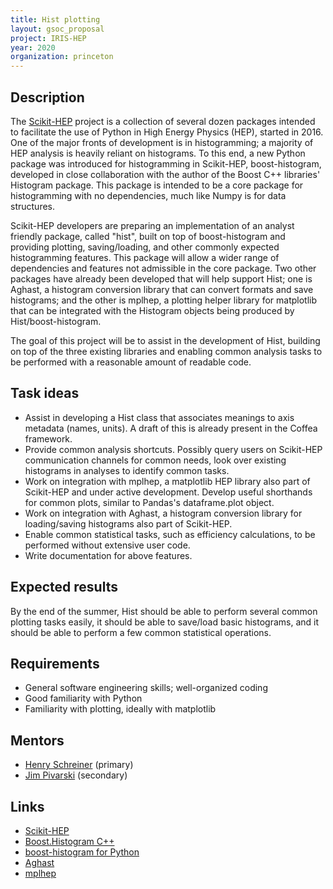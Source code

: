 ```yaml
---
title: Hist plotting
layout: gsoc_proposal
project: IRIS-HEP
year: 2020
organization: princeton
---
```


## Description

The [Scikit-HEP](https://scikit-hep.org) project is a collection of several
dozen packages intended to facilitate the use of Python in High Energy Physics
(HEP), started in 2016. One of the major fronts of development is in
histogramming; a majority of HEP analysis is heavily reliant on histograms. To
this end, a new Python package was introduced for histogramming in Scikit-HEP,
boost-histogram, developed in close collaboration with the author of the Boost
C++ libraries' Histogram package. This package is intended to be a core package
for histogramming with no dependencies, much like Numpy is for data
structures.

Scikit-HEP developers are preparing an implementation of an analyst friendly
package, called "hist", built on top of boost-histogram and providing plotting,
saving/loading, and other commonly expected histogramming features. This package will allow a
wider range of dependencies and features not admissible in the core package. Two
other packages have already been developed that will help support Hist; one is Aghast,
a histogram conversion library that can convert formats and save histograms; and the other
is mplhep, a plotting helper library for matplotlib that can be integrated with the
Histogram objects being produced by Hist/boost-histogram.

The goal of this project will be to assist in the development of Hist, building
on top of the three existing libraries and enabling common analysis tasks to be
performed with a reasonable amount of readable code.

## Task ideas

   * Assist in developing a Hist class that associates meanings to axis
     metadata (names, units). A draft of this is already present in the Coffea
     framework.
   * Provide common analysis shortcuts. Possibly query users on Scikit-HEP
     communication channels for common needs, look over existing histograms in
     analyses to identify common tasks.
   * Work on integration with mplhep, a matplotlib HEP library also part of
     Scikit-HEP and under active development. Develop useful shorthands for
     common plots, similar to Pandas's dataframe.plot object.
   * Work on integration with Aghast, a histogram conversion library for
     loading/saving histograms also part of Scikit-HEP.
   * Enable common statistical tasks, such as efficiency calculations, to be
     performed without extensive user code.
   * Write documentation for above features.

## Expected results

By the end of the summer, Hist should be able to perform several common
plotting tasks easily, it should be able to save/load basic histograms, and it 
should be able to perform a few common statistical operations.

## Requirements

   * General software engineering skills; well-organized coding
   * Good familiarity with Python
   * Familiarity with plotting, ideally with matplotlib

## Mentors

  * [Henry Schreiner](mailto:henryfs@princeton.edu) (primary)
  * [Jim Pivarski](mailto:pivarski@princeton.edu) (secondary)

## Links

  * [Scikit-HEP](https://scikit-hep.org)
  * [Boost.Histogram C++](https://www.boost.org/doc/libs/release/libs/histogram/doc/html/index.html)
  * [boost-histogram for Python](https://boost-histogram.readthedocs.io/en/latest/)
  * [Aghast](https://github.com/scikit-hep/aghast)
  * [mplhep](https://github.com/scikit-hep/mplhep)

